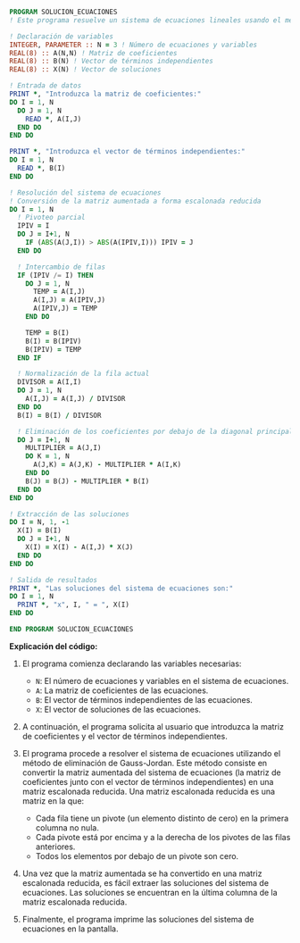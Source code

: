 ```fortran
PROGRAM SOLUCION_ECUACIONES
! Este programa resuelve un sistema de ecuaciones lineales usando el método de eliminación de Gauss-Jordan.

! Declaración de variables
INTEGER, PARAMETER :: N = 3 ! Número de ecuaciones y variables
REAL(8) :: A(N,N) ! Matriz de coeficientes
REAL(8) :: B(N) ! Vector de términos independientes
REAL(8) :: X(N) ! Vector de soluciones

! Entrada de datos
PRINT *, "Introduzca la matriz de coeficientes:"
DO I = 1, N
  DO J = 1, N
    READ *, A(I,J)
  END DO
END DO

PRINT *, "Introduzca el vector de términos independientes:"
DO I = 1, N
  READ *, B(I)
END DO

! Resolución del sistema de ecuaciones
! Conversión de la matriz aumentada a forma escalonada reducida
DO I = 1, N
  ! Pivoteo parcial
  IPIV = I
  DO J = I+1, N
    IF (ABS(A(J,I)) > ABS(A(IPIV,I))) IPIV = J
  END DO

  ! Intercambio de filas
  IF (IPIV /= I) THEN
    DO J = 1, N
      TEMP = A(I,J)
      A(I,J) = A(IPIV,J)
      A(IPIV,J) = TEMP
    END DO

    TEMP = B(I)
    B(I) = B(IPIV)
    B(IPIV) = TEMP
  END IF

  ! Normalización de la fila actual
  DIVISOR = A(I,I)
  DO J = 1, N
    A(I,J) = A(I,J) / DIVISOR
  END DO
  B(I) = B(I) / DIVISOR

  ! Eliminación de los coeficientes por debajo de la diagonal principal
  DO J = I+1, N
    MULTIPLIER = A(J,I)
    DO K = 1, N
      A(J,K) = A(J,K) - MULTIPLIER * A(I,K)
    END DO
    B(J) = B(J) - MULTIPLIER * B(I)
  END DO
END DO

! Extracción de las soluciones
DO I = N, 1, -1
  X(I) = B(I)
  DO J = I+1, N
    X(I) = X(I) - A(I,J) * X(J)
  END DO
END DO

! Salida de resultados
PRINT *, "Las soluciones del sistema de ecuaciones son:"
DO I = 1, N
  PRINT *, "x", I, " = ", X(I)
END DO

END PROGRAM SOLUCION_ECUACIONES
```

**Explicación del código:**

1. El programa comienza declarando las variables necesarias:

    * `N`: El número de ecuaciones y variables en el sistema de ecuaciones.
    * `A`: La matriz de coeficientes de las ecuaciones.
    * `B`: El vector de términos independientes de las ecuaciones.
    * `X`: El vector de soluciones de las ecuaciones.

2. A continuación, el programa solicita al usuario que introduzca la matriz de coeficientes y el vector de términos independientes.

3. El programa procede a resolver el sistema de ecuaciones utilizando el método de eliminación de Gauss-Jordan. Este método consiste en convertir la matriz aumentada del sistema de ecuaciones (la matriz de coeficientes junto con el vector de términos independientes) en una matriz escalonada reducida. Una matriz escalonada reducida es una matriz en la que:

    * Cada fila tiene un pivote (un elemento distinto de cero) en la primera columna no nula.
    * Cada pivote está por encima y a la derecha de los pivotes de las filas anteriores.
    * Todos los elementos por debajo de un pivote son cero.

4. Una vez que la matriz aumentada se ha convertido en una matriz escalonada reducida, es fácil extraer las soluciones del sistema de ecuaciones. Las soluciones se encuentran en la última columna de la matriz escalonada reducida.

5. Finalmente, el programa imprime las soluciones del sistema de ecuaciones en la pantalla.